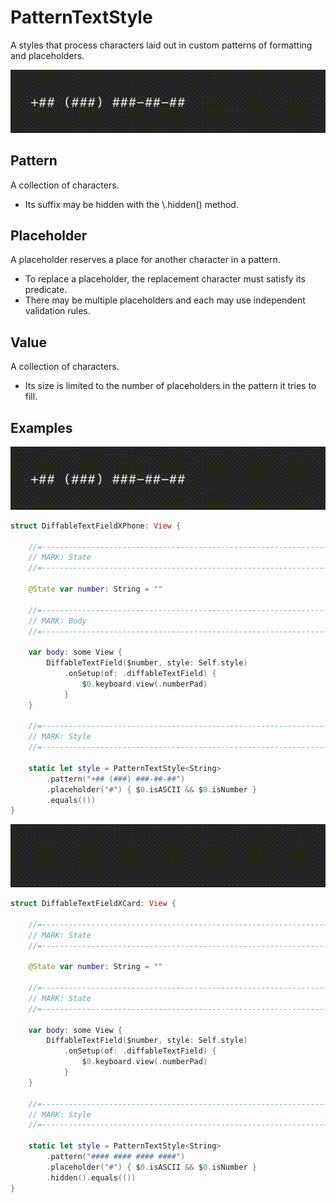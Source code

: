 # PatternTextStyle

A styles that process characters laid out in custom patterns of formatting and placeholders.

![DiffableTextFieldXPhone.gif](../Assets/DiffableTextFieldXPhone.gif)

## Pattern

A collection of characters.

- Its suffix may be hidden with the \\.hidden() method.

## Placeholder

A placeholder reserves a place for another character in a pattern. 

- To replace a placeholder, the replacement character must satisfy its predicate.
- There may be multiple placeholders and each may use independent validation rules.

## Value

A collection of characters. 

- Its size is limited to the number of placeholders in the pattern it tries to fill.

## Examples

![DiffableTextFieldXPhone.gif](../Assets/DiffableTextFieldXPhone.gif)

```swift
struct DiffableTextFieldXPhone: View {

    //=------------------------------------------------------------------------=
    // MARK: State
    //=------------------------------------------------------------------------=

    @State var number: String = ""
    
    //=------------------------------------------------------------------------=
    // MARK: Body
    //=------------------------------------------------------------------------=
    
    var body: some View {
        DiffableTextField($number, style: Self.style)
            .onSetup(of: .diffableTextField) {
                $0.keyboard.view(.numberPad)
            }
    }
    
    //=------------------------------------------------------------------------=
    // MARK: Style
    //=------------------------------------------------------------------------=
    
    static let style = PatternTextStyle<String>
        .pattern("+## (###) ###-##-##")
        .placeholder("#") { $0.isASCII && $0.isNumber }
        .equals(())
}
```

![DiffableTextFieldXCard.gif](../Assets/DiffableTextFieldXCard.gif)

```swift
struct DiffableTextFieldXCard: View {
    
    //=------------------------------------------------------------------------=
    // MARK: State
    //=------------------------------------------------------------------------=
    
    @State var number: String = ""
    
    //=------------------------------------------------------------------------=
    // MARK: State
    //=------------------------------------------------------------------------=
    
    var body: some View {
        DiffableTextField($number, style: Self.style)
            .onSetup(of: .diffableTextField) {
                $0.keyboard.view(.numberPad)
            }
    }
    
    //=------------------------------------------------------------------------=
    // MARK: Style
    //=------------------------------------------------------------------------=

    static let style = PatternTextStyle<String>
        .pattern("#### #### #### ####")
        .placeholder("#") { $0.isASCII && $0.isNumber }
        .hidden().equals(())
}
```
